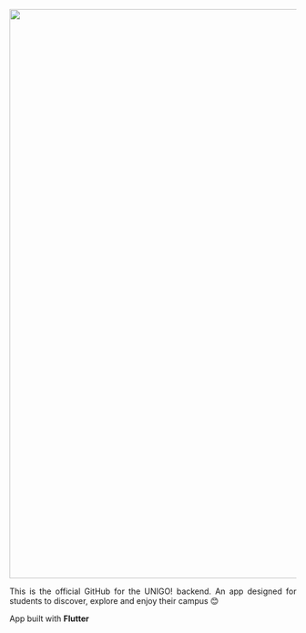<p align="center">
    <img src="https://github.com/user-attachments/assets/96d93d3a-dc22-4c1e-b7d6-c6f59ada3df9" width="1000">
</p>

<p align="justify"> This is the official GitHub for the UNIGO! backend. An app designed for students to discover, explore and enjoy their campus 😊 </p>

App built with **Flutter** &nbsp; <img src="https://github.com/mariaubiergo2/EA-FRONTEND/assets/50048787/a0f19575-1154-479a-a4af-d09f41165b36" width="12.5">
